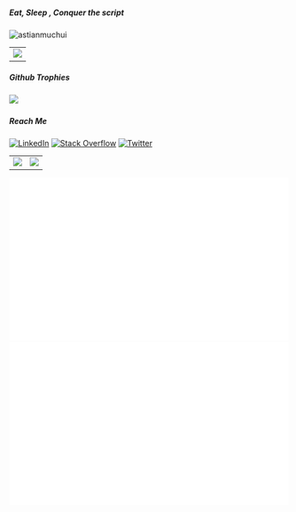 ##### Eat, Sleep , Conquer the script
  
<p align="left"> <img src="https://komarev.com/ghpvc/?username=astianmuchui&label=Profile%20views&color=2fa4e7&style=flat" alt="astianmuchui" /> </p>
<table>
  <tr>

   <td>
      <img src="https://activity-graph.herokuapp.com/graph?username=astianmuchui&theme=github&hide_border=true&bg_color=000area_color=2fa4e7&line=2fa4e7&point=none&color=2fa4e7&hide_border=true">
     
</td>
   
  </tr>
</table>

##### Github Trophies

![](https://github-profile-trophy.vercel.app/?username=astianmuchui&theme=gruvbox&no-frame=true&no-bg=true&margin-w=3&color=fff)



##### Reach Me 

[![LinkedIn](https://img.shields.io/badge/LinkedIn-%230077B5.svg?logo=linkedin&logoColor=white)](https://www.linkedin.com/in/astianmuchui/) [![Stack Overflow](https://img.shields.io/badge/-Stackoverflow-FE7A16?logo=stack-overflow&logoColor=white)](https://stackoverflow.com/users/14483975/seb-astian) [![Twitter](https://img.shields.io/badge/Twitter-%231DA1F2.svg?logo=Twitter&logoColor=white)](https://twitter.com/astianmuchui) 




  
 <table>
  <tr>

   <td>
     <img src="https://github-readme-stats.vercel.app/api?username=astianmuchui&show_icons=true&theme=gruvbox&hide_border=true" />
    </td>
          <td>
         <img src="https://github-readme-streak-stats.herokuapp.com/?user=astianmuchui&theme=gruvbox&hide_border=true" />    
      </td>
   
  </tr>
</table>
  
    
   
 ![](https://raw.githubusercontent.com/astianmuchui/github-statistics/master/generated/overview.svg#gh-dark-mode-only)
 ![](https://raw.githubusercontent.com/astianmuchui/github-statistics/master/generated/languages.svg#gh-dark-mode-only)




 

